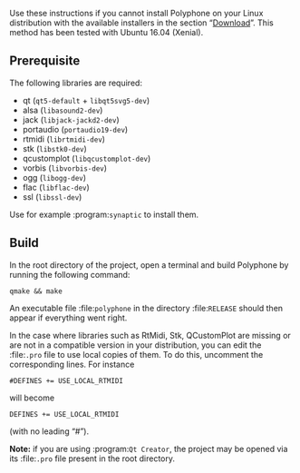 Use these instructions if you cannot install Polyphone on your Linux distribution with the available installers in the section “[Download](download)”.
This method has been tested with Ubuntu 16.04 (Xenial).


## Prerequisite


The following libraries are required:

* qt (``qt5-default`` + ``libqt5svg5-dev``)
* alsa (``libasound2-dev``)
* jack (``libjack-jackd2-dev``)
* portaudio (``portaudio19-dev``)
* rtmidi (``librtmidi-dev``)
* stk (``libstk0-dev``)
* qcustomplot (``libqcustomplot-dev``)
* vorbis (``libvorbis-dev``)
* ogg (``libogg-dev``)
* flac (``libflac-dev``)
* ssl (``libssl-dev``)

Use for example :program:`synaptic` to install them.


## Build


In the root directory of the project, open a terminal and build Polyphone by running the following command:

```
qmake && make
```

An executable file :file:`polyphone` in the directory :file:`RELEASE` should then appear if everything went right.

In the case where libraries such as RtMidi, Stk, QCustomPlot are missing or are not in a compatible version in your distribution, you can edit the :file:`.pro` file to use local copies of them.
To do this, uncomment the corresponding lines. For instance

```
#DEFINES += USE_LOCAL_RTMIDI
```

will become

```
DEFINES += USE_LOCAL_RTMIDI
```

(with no leading “#”).

**Note:** if you are using :program:`Qt Creator`, the project may be opened via its :file:`.pro` file present in the root directory.
